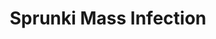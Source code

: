 ---
slug: sprunki-mass-infection-2587
title: Sprunki Mass Infection
description: "Sprunki Mass Infection is an exciting online game. Play for free directly in your browser!"
icon: /images/popular_mods/Sprunki Mass Infection.png
url: https://wowtbc.net/sprunkin/mass-infection/index.html
previewImage: /images/popular_mods/Sprunki Mass Infection.png
type: popular mods

# SEO配置
seo:
  title: "Sprunki Mass Infection - Play Free Online Game | Fun Browser Games"
  description: "Sprunki Mass Infection - Play this fun online game for free in your browser. No download required!"
  ogImage: "/images/popular_mods/Sprunki Mass Infection.png"
  keywords: "sprunki-mass-infection-2587, online game, browser game, free game, popular mods game, play online"

videoUrls:
  - https://www.youtube.com/embed/example1
  - https://www.youtube.com/embed/example2

whyPlay:
  title: "Why Play Sprunki Mass Infection?"
  items:
    - "Immersive Gameplay: Sprunki Mass Infection offers an engaging and immersive gaming experience that will keep you entertained for hours"
    - "Challenging Levels: Test your skills with increasingly difficult challenges and obstacles"
    - "Beautiful Graphics: Enjoy stunning visuals and smooth animations that bring the game world to life"
    - "Regular Updates: New content and features are added regularly to keep the game fresh and exciting"
    - "Free to Play: Experience all the fun without spending a penny"
    - "Community Features: Connect with other players, share strategies, and compete for high scores"
    - "Cross-Platform: Play on any device with a web browser, no downloads required"

features:
  title: "Key Features of Sprunki Mass Infection"
  image: "/images/popular_mods/Sprunki Mass Infection.png"
  items:
    - "Intuitive Controls: Easy to learn controls make Sprunki Mass Infection accessible for players of all skill levels"
    - "Multiple Game Modes: Enjoy various gameplay options that provide different challenges and experiences"
    - "Character Customization: Personalize your gaming experience with unique characters and items"
    - "Achievement System: Complete special tasks to earn rewards and recognition"
    - "Leaderboards: Compete with players worldwide and see who can achieve the highest scores"

characteristics:
  title: "Game Characteristics"
  image: "/images/popular_mods/Sprunki Mass Infection.png"
  items:
    - "Genre: Popular mods game with elements of strategy and skill"
    - "Difficulty: Suitable for both casual gamers and those seeking a challenge"
    - "Play Time: Quick sessions or extended gameplay, depending on your preference"
    - "Art Style: Vibrant and engaging visuals that enhance the gaming experience"
    - "Sound Design: Immersive audio that complements the gameplay perfectly"

info: "Sprunki Mass Infection is an exciting online game that offers players a unique and engaging gaming experience. With its intuitive controls, stunning visuals, and challenging gameplay, Sprunki Mass Infection provides hours of entertainment for players of all ages and skill levels. Whether you're looking for a quick gaming session during a break or an extended play session, Sprunki Mass Infection delivers an immersive experience that will keep you coming back for more. The game features multiple levels of increasing difficulty, ensuring that players are constantly challenged as they progress. With regular updates adding new content and features, Sprunki Mass Infection remains fresh and exciting, providing endless entertainment options for its growing community of players."

howToPlayIntro: "Welcome to Sprunki Mass Infection! This guide will walk you through the basics and help you master the game. Whether you're a beginner or looking to improve your skills, these tips and instructions will enhance your gaming experience."

howToPlaySteps:
  - title: "Getting Started"
    description: "Begin your Sprunki Mass Infection adventure by familiarizing yourself with the controls. Use your keyboard or mouse to navigate through the game interface. The tutorial will guide you through the basic mechanics and help you understand the objectives."
  - title: "Understanding the Objectives"
    description: "In Sprunki Mass Infection, your main goal is to progress through levels by completing specific objectives. Each level presents unique challenges that require different strategies and approaches."
  - title: "Mastering the Controls"
    description: "Practice using the controls to improve your precision and reaction time. Sprunki Mass Infection requires quick reflexes and strategic thinking to overcome obstacles and defeat opponents."
  - title: "Utilizing Power-ups"
    description: "Collect power-ups throughout the game to enhance your abilities and overcome difficult challenges. Each power-up offers unique advantages that can be crucial for success."
  - title: "Developing Strategies"
    description: "As you progress in Sprunki Mass Infection, develop effective strategies for different scenarios. Analyze patterns, anticipate challenges, and adapt your approach to maximize your performance."

faq:
  title: "Frequently Asked Questions about Sprunki Mass Infection"
  items:
    - question: "Is Sprunki Mass Infection free to play?"
      answer: "Yes, Sprunki Mass Infection is completely free to play directly in your web browser. No downloads or purchases are required to enjoy the full game experience."
    - question: "Can I play Sprunki Mass Infection on mobile devices?"
      answer: "Yes, Sprunki Mass Infection is optimized for both desktop and mobile play. You can enjoy the game on any device with a web browser and internet connection."
    - question: "Are there any in-game purchases?"
      answer: "While Sprunki Mass Infection is free to play, there may be optional in-game purchases available for cosmetic items or additional features that don't affect core gameplay."
    - question: "How often is Sprunki Mass Infection updated?"
      answer: "The developers regularly update Sprunki Mass Infection with new content, features, and improvements based on player feedback and game performance."
    - question: "Can I play Sprunki Mass Infection offline?"
      answer: "Currently, Sprunki Mass Infection requires an internet connection to play as it's a browser-based online game."
    - question: "Is Sprunki Mass Infection suitable for children?"
      answer: "Yes, Sprunki Mass Infection is designed to be family-friendly and suitable for players of all ages."
    - question: "How do I report bugs or issues?"
      answer: "If you encounter any problems while playing Sprunki Mass Infection, you can report them through the game's support page or contact the developers directly through their website."
    - question: "Still Have Questions?"
      answer: "If you have additional questions about Sprunki Mass Infection that aren't covered in this FAQ, please visit our support center or contact our customer service team for assistance."
---